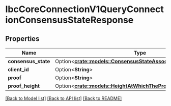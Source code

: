 # IbcCoreConnectionV1QueryConnectionConsensusStateResponse

## Properties

Name | Type | Description | Notes
------------ | ------------- | ------------- | -------------
**consensus_state** | Option<[**crate::models::ConsensusStateAssociatedWithTheChannel**](consensus_state_associated_with_the_channel.md)> |  | [optional]
**client_id** | Option<**String**> |  | [optional]
**proof** | Option<**String**> |  | [optional]
**proof_height** | Option<[**crate::models::HeightAtWhichTheProofWasRetrieved**](height_at_which_the_proof_was_retrieved.md)> |  | [optional]

[[Back to Model list]](../README.md#documentation-for-models) [[Back to API list]](../README.md#documentation-for-api-endpoints) [[Back to README]](../README.md)


